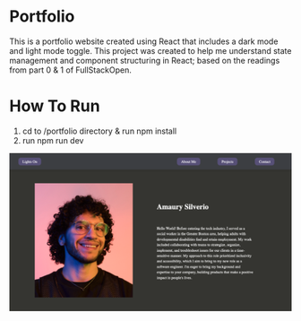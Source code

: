 # Portfolio

This is a portfolio website created using React that includes a dark mode and light mode toggle. This project was created to help me understand state management and component structuring in React; based on the readings from part 0 & 1 of FullStackOpen.

# How To Run

1. cd to /portfolio directory & run npm install
2. run npm run dev

![screenshot](public/images/portfolio-screenshot.png)

